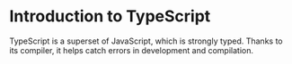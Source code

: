 # Introduction to TypeScript

TypeScript is a superset of JavaScript, which is strongly typed. Thanks to its compiler, it helps catch errors in development and compilation.
